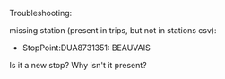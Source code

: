 Troubleshooting:

missing station (present in trips, but not in stations csv):
- StopPoint:DUA8731351: BEAUVAIS

Is it a new stop? Why isn't it present?
